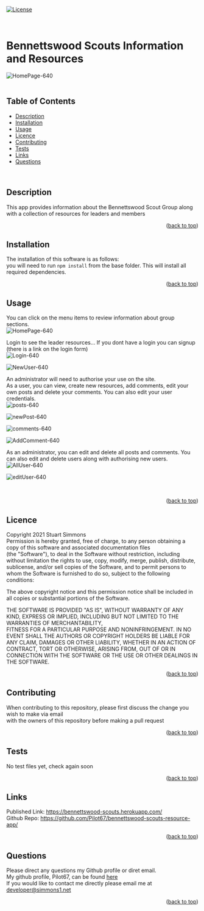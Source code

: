 <div id="top"></div>  

[![License](https://img.shields.io/badge/Licence-MIT-brightgreen?style=plastic)](#licence)  
  
<br>

# Bennettswood Scouts Information and Resources  
![HomePage-640](https://user-images.githubusercontent.com/86697483/152770487-57e4f5d3-a2f0-4d1c-9318-2dfd33284bdf.png)  
<br>

## Table of Contents
  
  * [Description](#description)
  * [Installation](#installation)
  * [Usage](#usage)
  * [Licence](#licence)
  * [Contributing](#contributing)
  * [Tests](#tests)
  * [Links](#links)
  * [Questions](#questions)
  
<br>

## Description  
This app provides information about the Bennettswood Scout Group along with a collection of resources for leaders and members
<br>
<p align="right">(<a href="#top">back to top</a>)</p>
  
  
## Installation  
The installation of this software is as follows:  
you will need to run ```npm install``` from the base folder. This will install all required dependencies.
<br>
<p align="right">(<a href="#top">back to top</a>)</p>
  
## Usage
You can click on the menu items to review information about group sections.  
![HomePage-640](https://user-images.githubusercontent.com/86697483/152770913-4b739e24-0d10-415d-b32f-2fca42683f22.png)  
  
Login to see the leader resources... If you dont have a login you can signup (there is a link on the login form)  
![Login-640](https://user-images.githubusercontent.com/86697483/152770963-d779fdb9-7099-446a-85ff-f9a7923cf609.png)  
  
![NewUser-640](https://user-images.githubusercontent.com/86697483/152771114-e806bcca-ad89-41a2-a463-c4738981079c.png)  

An administrator will need to authorise your use on the site.  
As a user, you can view, create new resources, add comments, edit your own posts and delete your comments. You can also edit your user credentials.  
![posts-640](https://user-images.githubusercontent.com/86697483/152771294-449c49fd-4b4c-40da-88dc-1fcb5809fe5c.png)  
  
![newPost-640](https://user-images.githubusercontent.com/86697483/152771054-698205e7-929b-4b42-b97c-043d52062c97.png)  
  
![comments-640](https://user-images.githubusercontent.com/86697483/152771350-a45ab4a8-b917-4107-a2d1-57ba9d684908.png)  
  
![AddComment-640](https://user-images.githubusercontent.com/86697483/152771395-c9a9ef9f-5481-44bc-b5ca-aeb098a2c73f.png)  
  
As an administrator, you can edit and delete all posts and comments. You can also edit and delete users along with authorising new users.  
![AllUser-640](https://user-images.githubusercontent.com/86697483/152771478-2247591b-75e9-46bf-a048-f2cb8ee63622.png)  
  
![editUser-640](https://user-images.githubusercontent.com/86697483/152771441-fb97302f-6fed-4ec2-871f-5ec327a05824.png)  
  
<br>
<p align="right">(<a href="#top">back to top</a>)</p>
  
## Licence
Copyright 2021 Stuart Simmons  
Permission is hereby granted, free of charge, to any person obtaining a copy of this software and associated documentation files  
(the "Software"), to deal in the Software without restriction, including without limitation the rights to use, copy, modify, merge, publish, distribute, sublicense, and/or sell copies of the Software, and to permit persons to whom the Software is furnished to do so, subject to the following conditions:  
    
The above copyright notice and this permission notice shall be included in all copies or substantial portions of the Software.  
    
THE SOFTWARE IS PROVIDED "AS IS", WITHOUT WARRANTY OF ANY KIND, EXPRESS OR IMPLIED, INCLUDING BUT NOT LIMITED TO THE WARRANTIES OF MERCHANTABILITY,  
FITNESS FOR A PARTICULAR PURPOSE AND NONINFRINGEMENT. IN NO EVENT SHALL THE AUTHORS OR COPYRIGHT HOLDERS BE LIABLE FOR ANY CLAIM, DAMAGES OR OTHER LIABILITY, WHETHER IN AN ACTION OF CONTRACT, TORT OR OTHERWISE, ARISING FROM, OUT OF OR IN CONNECTION WITH THE SOFTWARE OR THE USE OR OTHER DEALINGS IN THE SOFTWARE.
<p align="right">(<a href="#top">back to top</a>)</p>
  
## Contributing
When contributing to this repository, please first discuss the change you wish to make via email  
  with the owners of this repository before making a pull request<br>
<p align="right">(<a href="#top">back to top</a>)</p>
  
## Tests
No test files yet, check again soon<br>
<p align="right">(<a href="#top">back to top</a>)</p>
  
## Links
Published Link: https://bennettswood-scouts.herokuapp.com/  
Github Repo: https://github.com/Pilot67/bennettswood-scouts-resource-app/  
<p align="right">(<a href="#top">back to top</a>)</p>
  
## Questions
Please direct any questions my Github profile or diret email.  
My github profile, Pilot67, can be found [here](https://github.com/Pilot67)  
If you would like to contact me directly please email me at developer@simmons1.net  
<p align="right">(<a href="#top">back to top</a>)</p>  
